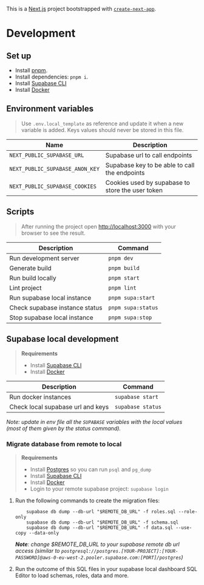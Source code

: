 This is a [Next.js](https://nextjs.org/) project bootstrapped with [`create-next-app`](https://github.com/vercel/next.js/tree/canary/packages/create-next-app).

# Development

## Set up
- Install [pnpm](https://pnpm.io/installation).
- Install dependencies: `pnpm i`.
- Install [Supabase CLI](https://supabase.com/docs/guides/cli/getting-started?queryGroups=platform&platform=windows)
- Install [Docker](https://docs.docker.com/engine/install/)

## Environment variables
> Use `.env.local_template` as reference and update it when a new variable is added.
> Keys values should never be stored in this file.

|Name                               |Description                                       |
|-----------------------------------|--------------------------------------------------|
| `NEXT_PUBLIC_SUPABASE_URL`          | Supabase url to call endpoints                   |
| `NEXT_PUBLIC_SUPABASE_ANON_KEY`     | Supabase key to be able to call the endpoints    |
| `NEXT_PUBLIC_SUPABASE_COOKIES`      | Cookies used by supabase to store the user token |

## Scripts
> After running the project open [http://localhost:3000](http://localhost:3000) with your browser to see the result.

|Description                            |Command                  |
|---------------------------------------|-------------------------|
| Run development server                | `pnpm dev`              |
| Generate build                        | `pnpm build`            |
| Run build locally                     | `pnpm start`            |
| Lint project                          | `pnpm lint`             |
| Run supabase local instance           | `pnpm supa:start`       |
| Check supabase instance status        | `pnpm supa:status`      |
| Stop supabase local instance          | `pnpm supa:stop`        |

## Supabase local development

> **Requirements**
> - Install [Supabase CLI](https://supabase.com/docs/guides/cli/getting-started?queryGroups=platform&platform=windows)
> - Install [Docker](https://docs.docker.com/engine/install/)

|Description                           |Command             |
|--------------------------------------|--------------------|
| Run docker instances                 | `supabase start`   |
| Check local supabase url and keys    | `supabase status`  |



**Note*: update in env file all the `SUPABASE` variables with the local values (most of them given by the status command).*

### Migrate database from remote to local
> **Requirements**
> - Install [Postgres](https://www.postgresql.org/download/) so you can run `psql` and `pg_dump`
> - Install [Supabase CLI](https://supabase.com/docs/guides/cli/getting-started?queryGroups=platform&platform=windows)
> - Install [Docker](https://docs.docker.com/engine/install/)
> - Login to your remote supabase project: `supabase login`

1. Run the following commands to create the migration files:
    ```shell
        supabase db dump --db-url "$REMOTE_DB_URL" -f roles.sql --role-only
        supabase db dump --db-url "$REMOTE_DB_URL" -f schema.sql
        supabase db dump --db-url "$REMOTE_DB_URL" -f data.sql --use-copy --data-only
    ```
    ***Note**: change $REMOTE_DB_URL to your supabase remote db url access (similar to `postgresql://postgres.[YOUR-PROJECT]:[YOUR-PASSWORD]@aws-0-eu-west-2.pooler.supabase.com:[PORT]/postgres`)*

2. Run the outcome of this SQL files in your supabase local dashboard SQL Editor to load schemas, roles, data and more.
